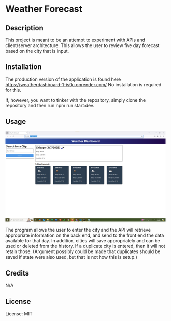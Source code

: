 # Weather Forecast

## Description
This project is meant to be an attempt to experiment with APIs and client/server architecture. This allows the user to review five day forecast based on the city that is input. 

## Installation 
The production version of the application is found here https://weatherdashboard-1-is0u.onrender.com/ No installation is required for this.

If, however, you want to tinker with the repository, simply clone the repository and then run npm run start:dev.
## Usage
![Weather Dashboard Application](<Weather Dashboard .png>)

The program allows the user to enter the city and the API will retrieve appropriate information on the back end, and send to the front end the data available for that day. In addition, cities will save appropriately and can be used or deleted from the history. If a duplicate city is entered, then it will not retain those. (Argument possibly could be made that duplicates should be saved if state were also used, but that is not how this is setup.)
## Credits
N/A

## License
License: MIT